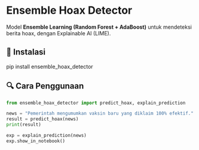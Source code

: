 # Ensemble Hoax Detector

Model **Ensemble Learning (Random Forest + AdaBoost)** untuk mendeteksi berita hoax, dengan Explainable AI (LIME).

## 🚀 Instalasi
pip install ensemble_hoax_detector
## 🔍 Cara Penggunaan
```python
from ensemble_hoax_detector import predict_hoax, explain_prediction

news = "Pemerintah mengumumkan vaksin baru yang diklaim 100% efektif."
result = predict_hoax(news)
print(result)

exp = explain_prediction(news)
exp.show_in_notebook()
